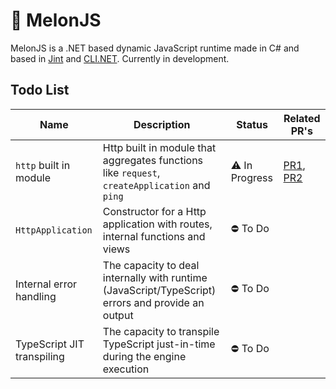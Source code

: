 # 🍈 MelonJS
MelonJS is a .NET based dynamic JavaScript runtime made in C# and based in [Jint](https://github.com/sebastienros/jint) and [CLI.NET](https://github.com/EternalQuasar0206/Cli.NET). Currently in development.

## Todo List

| Name | Description | Status | Related PR's |
| ---- | ----------- | ------ | ------- |
| `http` built in module | Http built in module that aggregates functions like `request`, `createApplication` and `ping` | ⚠ In Progress | [PR1](https://github.com/EternalQuasar0206/MelonJS/pull/1), [PR2](https://github.com/EternalQuasar0206/MelonJS/pull/2) |
| `HttpApplication` | Constructor for a Http application with routes, internal functions and views | ⛔ To Do | |
| Internal error handling | The capacity to deal internally with runtime (JavaScript/TypeScript) errors and provide an output | ⛔ To Do | |
| TypeScript JIT transpiling | The capacity to transpile TypeScript just-in-time during the engine execution | ⛔ To Do | |
